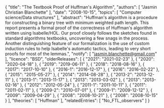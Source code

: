 {
    "title": "The Textbook Proof of Huffman's Algorithm",
    "authors": [
        "Jasmin Christian Blanchette"
    ],
    "date": "2008-10-15",
    "topics": [
        "Computer science/Data structures"
    ],
    "abstract": "Huffman's algorithm is a procedure for constructing a binary tree with minimum weighted path length. This report presents a formal proof of the correctness of Huffman's algorithm written using Isabelle/HOL. Our proof closely follows the sketches found in standard algorithms textbooks, uncovering a few snags in the process. Another distinguishing feature of our formalization is the use of custom induction rules to help Isabelle's automatic tactics, leading to very short proofs for most of the lemmas.",
    "notify": [
        "jasmin.blanchette@gmail.com"
    ],
    "licence": "BSD",
    "olderReleases": [
        {
            "2021": "2021-02-23"
        },
        {
            "2020": "2020-04-18"
        },
        {
            "2019": "2019-06-11"
        },
        {
            "2018": "2018-08-16"
        },
        {
            "2017": "2017-10-10"
        },
        {
            "2016-1": "2016-12-17"
        },
        {
            "2016": "2016-02-22"
        },
        {
            "2015": "2015-05-27"
        },
        {
            "2014": "2014-08-28"
        },
        {
            "2013-2": "2013-12-11"
        },
        {
            "2013-1": "2013-11-17"
        },
        {
            "2013": "2013-03-02"
        },
        {
            "2013": "2013-02-16"
        },
        {
            "2012": "2012-05-24"
        },
        {
            "2011-1": "2011-10-11"
        },
        {
            "2011": "2011-02-11"
        },
        {
            "2009-2": "2010-07-01"
        },
        {
            "2009-1": "2009-12-12"
        },
        {
            "2009": "2009-04-29"
        },
        {
            "2008": "2008-10-21"
        },
        {
            "2008": "2008-10-15"
        }
    ],
    "theories": [
        "Huffman"
    ],
    "relatedEntries": [
        "No_FTL_observers"
    ]
}